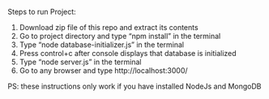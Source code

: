 Steps to run Project:
1.  Download zip file of this repo and extract its contents
2.	Go to project directory and type “npm install” in the terminal
3.	Type “node database-initializer.js” in the terminal
4.	Press control+c after console displays that database is initialized
5.	Type “node server.js” in the terminal
6.	Go to any browser and type http://localhost:3000/

PS: these instructions only work if you have installed NodeJs and MongoDB 
